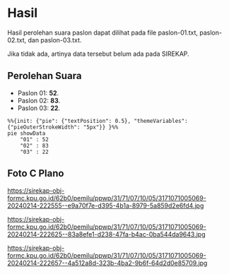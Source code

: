 # Hasil

Hasil perolehan suara paslon dapat dilihat pada file paslon-01.txt, paslon-02.txt, dan paslon-03.txt.

Jika tidak ada, artinya data tersebut belum ada pada SIREKAP.

## Perolehan Suara

 * Paslon 01: **52**.
 * Paslon 02: **83**.
 * Paslon 03: **22**.

```mermaid
%%{init: {"pie": {"textPosition": 0.5}, "themeVariables": {"pieOuterStrokeWidth": "5px"}} }%%
pie showData
    "01" : 52
    "02" : 83
    "03" : 22
```
## Foto C Plano

https://sirekap-obj-formc.kpu.go.id/62b0/pemilu/ppwp/31/71/07/10/05/3171071005069-20240214-222555--e9a70f7e-d395-4b1a-8979-5a859d2e6fd4.jpg

https://sirekap-obj-formc.kpu.go.id/62b0/pemilu/ppwp/31/71/07/10/05/3171071005069-20240214-222625--83a8efe1-d238-47fa-b4ac-0ba544da9643.jpg

https://sirekap-obj-formc.kpu.go.id/62b0/pemilu/ppwp/31/71/07/10/05/3171071005069-20240214-222657--4a512a8d-323b-4ba2-9b6f-64d2d0e85709.jpg
